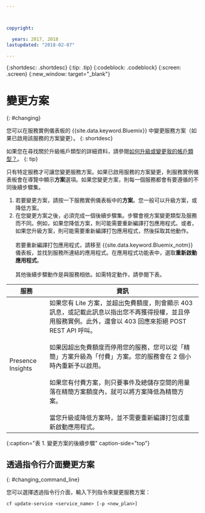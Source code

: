 ```yaml
---



copyright:

  years: 2017, 2018
lastupdated: "2018-02-07"

---
```


{:shortdesc: .shortdesc}
{:tip: .tip}
{:codeblock: .codeblock}
{:screen: .screen}
{:new_window: target="_blank"}

# 變更方案
{: #changing}

您可以在服務實例儀表板的 {{site.data.keyword.Bluemix}} 中變更服務方案（如果已啟用該服務的方案變更）。
{: shortdesc}

如果您在尋找關於升級帳戶類型的詳細資料，請參閱[如何升級或變更我的帳戶類型？](/docs/account/account_faq.html#changeacct)。
{: tip}

只有特定服務才可讓您變更服務方案。如果已啟用服務的方案變更，則服務實例儀表板會在導覽中顯示**方案**選項。如果您變更方案，則每一個服務都會有要遵循的不同後續步驟集。

1. 若要變更方案，請按一下服務實例儀表板中的**方案**。您一般可以升級方案，或降低方案。
2. 在您變更方案之後，必須完成一個後續步驟集。步驟會視方案變更類型及服務而不同。例如，如果您降低方案，則可能需要重新編譯打包應用程式。或者，如果您升級方案，則可能需要重新編譯打包應用程式，然後採取其他動作。<br/><br/>若要重新編譯打包應用程式，請移至 {{site.data.keyword.Bluemix_notm}} 儀表板，並找到服務所連結的應用程式。在應用程式功能表中，選取**重新啟動應用程式**。<br/><br/>其他後續步驟動作是與服務相依。如需特定動作，請參閱下表。

|服務|	資訊|
|--------|-------------|
|Presence Insights 	|如果您有 Lite 方案，並超出免費額度，則會顯示 403 訊息，或記載此訊息以指出您不再獲得授權，並且停用服務實例。此外，還會以 403 回應來拒絕 POST REST API 呼叫。<br/><br/>如果因超出免費額度而停用您的服務，您可以從「精簡」方案升級為「付費」方案。您的服務會在 2 個小時內重新予以啟用。<br/><br/>如果您有付費方案，則只要事件及總儲存空間的用量落在精簡方案額度內，就可以將方案降低為精簡方案。<br/><br/>當您升級或降低方案時，並不需要重新編譯打包或重新啟動應用程式。|
{:caption="表 1. 變更方案的後續步驟" caption-side="top"}

## 透過指令行介面變更方案
{: #changing_command_line}

您可以選擇透過指令行介面，輸入下列指令來變更服務方案：
```
cf update-service <service_name> [-p <new_plan>]
```
